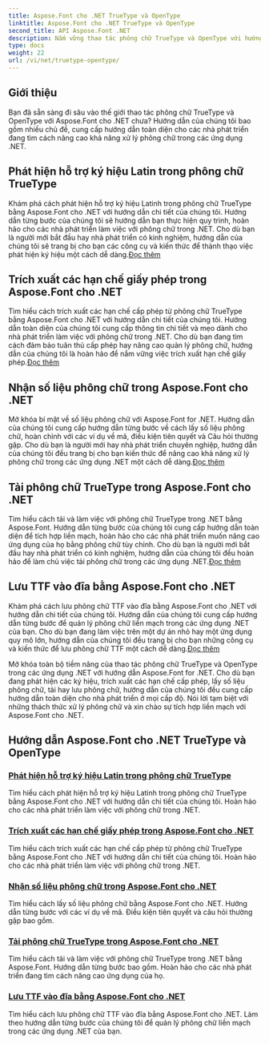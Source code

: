 ```yaml
---
title: Aspose.Font cho .NET TrueType và OpenType
linktitle: Aspose.Font cho .NET TrueType và OpenType
second_title: API Aspose.Font .NET
description: Nắm vững thao tác phông chữ TrueType và OpenType với hướng dẫn Aspose.Font for .NET. Tìm hiểu cách phát hiện các ký hiệu, trích xuất các hạn chế về giấy phép. tải và lưu phông chữ.
type: docs
weight: 22
url: /vi/net/truetype-opentype/
---
```


## Giới thiệu

Bạn đã sẵn sàng đi sâu vào thế giới thao tác phông chữ TrueType và OpenType với Aspose.Font cho .NET chưa? Hướng dẫn của chúng tôi bao gồm nhiều chủ đề, cung cấp hướng dẫn toàn diện cho các nhà phát triển đang tìm cách nâng cao khả năng xử lý phông chữ trong các ứng dụng .NET.

## Phát hiện hỗ trợ ký hiệu Latin trong phông chữ TrueType

Khám phá cách phát hiện hỗ trợ ký hiệu Latinh trong phông chữ TrueType bằng Aspose.Font cho .NET với hướng dẫn chi tiết của chúng tôi. Hướng dẫn từng bước của chúng tôi sẽ hướng dẫn bạn thực hiện quy trình, hoàn hảo cho các nhà phát triển làm việc với phông chữ trong .NET. Cho dù bạn là người mới bắt đầu hay nhà phát triển có kinh nghiệm, hướng dẫn của chúng tôi sẽ trang bị cho bạn các công cụ và kiến thức để thành thạo việc phát hiện ký hiệu một cách dễ dàng.[Đọc thêm](./detect-latin-symbols-support-truetype-fonts/)

## Trích xuất các hạn chế giấy phép trong Aspose.Font cho .NET

 Tìm hiểu cách trích xuất các hạn chế cấp phép từ phông chữ TrueType bằng Aspose.Font cho .NET với hướng dẫn chi tiết của chúng tôi. Hướng dẫn toàn diện của chúng tôi cung cấp thông tin chi tiết và mẹo dành cho nhà phát triển làm việc với phông chữ trong .NET. Cho dù bạn đang tìm cách đảm bảo tuân thủ cấp phép hay nâng cao quản lý phông chữ, hướng dẫn của chúng tôi là hoàn hảo để nắm vững việc trích xuất hạn chế giấy phép.[Đọc thêm](./extract-license-restrictions/)

## Nhận số liệu phông chữ trong Aspose.Font cho .NET

Mở khóa bí mật về số liệu phông chữ với Aspose.Font for .NET. Hướng dẫn của chúng tôi cung cấp hướng dẫn từng bước về cách lấy số liệu phông chữ, hoàn chỉnh với các ví dụ về mã, điều kiện tiên quyết và Câu hỏi thường gặp. Cho dù bạn là người mới hay nhà phát triển chuyên nghiệp, hướng dẫn của chúng tôi đều trang bị cho bạn kiến thức để nâng cao khả năng xử lý phông chữ trong các ứng dụng .NET một cách dễ dàng.[Đọc thêm](./get-font-metrics/)

## Tải phông chữ TrueType trong Aspose.Font cho .NET

 Tìm hiểu cách tải và làm việc với phông chữ TrueType trong .NET bằng Aspose.Font. Hướng dẫn từng bước của chúng tôi cung cấp hướng dẫn toàn diện để tích hợp liền mạch, hoàn hảo cho các nhà phát triển muốn nâng cao ứng dụng của họ bằng phông chữ tùy chỉnh. Cho dù bạn là người mới bắt đầu hay nhà phát triển có kinh nghiệm, hướng dẫn của chúng tôi đều hoàn hảo để làm chủ việc tải phông chữ trong các ứng dụng .NET.[Đọc thêm](./load-truetype-fonts/)

## Lưu TTF vào đĩa bằng Aspose.Font cho .NET

Khám phá cách lưu phông chữ TTF vào đĩa bằng Aspose.Font cho .NET với hướng dẫn chi tiết của chúng tôi. Hướng dẫn của chúng tôi cung cấp hướng dẫn từng bước để quản lý phông chữ liền mạch trong các ứng dụng .NET của bạn. Cho dù bạn đang làm việc trên một dự án nhỏ hay một ứng dụng quy mô lớn, hướng dẫn của chúng tôi đều trang bị cho bạn những công cụ và kiến thức để lưu phông chữ TTF một cách dễ dàng.[Đọc thêm](./save-ttf-to-disc/)

Mở khóa toàn bộ tiềm năng của thao tác phông chữ TrueType và OpenType trong các ứng dụng .NET với hướng dẫn Aspose.Font for .NET. Cho dù bạn đang phát hiện các ký hiệu, trích xuất các hạn chế cấp phép, lấy số liệu phông chữ, tải hay lưu phông chữ, hướng dẫn của chúng tôi đều cung cấp hướng dẫn toàn diện cho nhà phát triển ở mọi cấp độ. Nói lời tạm biệt với những thách thức xử lý phông chữ và xin chào sự tích hợp liền mạch với Aspose.Font cho .NET. 
## Hướng dẫn Aspose.Font cho .NET TrueType và OpenType
### [Phát hiện hỗ trợ ký hiệu Latin trong phông chữ TrueType](./detect-latin-symbols-support-truetype-fonts/)
Tìm hiểu cách phát hiện hỗ trợ ký hiệu Latinh trong phông chữ TrueType bằng Aspose.Font cho .NET với hướng dẫn chi tiết của chúng tôi. Hoàn hảo cho các nhà phát triển làm việc với phông chữ trong .NET.
### [Trích xuất các hạn chế giấy phép trong Aspose.Font cho .NET](./extract-license-restrictions/)
Tìm hiểu cách trích xuất các hạn chế cấp phép từ phông chữ TrueType bằng Aspose.Font cho .NET với hướng dẫn chi tiết của chúng tôi. Hoàn hảo cho các nhà phát triển làm việc với phông chữ trong .NET.
### [Nhận số liệu phông chữ trong Aspose.Font cho .NET](./get-font-metrics/)
Tìm hiểu cách lấy số liệu phông chữ bằng Aspose.Font cho .NET. Hướng dẫn từng bước với các ví dụ về mã. Điều kiện tiên quyết và câu hỏi thường gặp bao gồm.
### [Tải phông chữ TrueType trong Aspose.Font cho .NET](./load-truetype-fonts/)
Tìm hiểu cách tải và làm việc với phông chữ TrueType trong .NET bằng Aspose.Font. Hướng dẫn từng bước bao gồm. Hoàn hảo cho các nhà phát triển đang tìm cách nâng cao ứng dụng của họ.
### [Lưu TTF vào đĩa bằng Aspose.Font cho .NET](./save-ttf-to-disc/)
Tìm hiểu cách lưu phông chữ TTF vào đĩa bằng Aspose.Font cho .NET. Làm theo hướng dẫn từng bước của chúng tôi để quản lý phông chữ liền mạch trong các ứng dụng .NET của bạn.